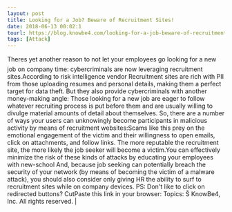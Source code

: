 ```yaml
---
layout: post
title: Looking for a Job? Beware of Recruitment Sites!
date: 2018-06-13 00:02:1
tourl: https://blog.knowbe4.com/looking-for-a-job-beware-of-recruitment-sites
tags: [Attack]
---
```

Theres yet another reason to not let your employees go looking for a new job on company time: cybercriminals are now leveraging recruitment sites.According to risk intelligence vendor Recruitment sites are rich with PII from those uploading resumes and personal details, making them a perfect target for data theft. But they also provide cybercriminals with another money-making angle: Those looking for a new job are eager to follow whatever recruiting process is put before them and are usually willing to divulge material amounts of detail about themselves. So, there are a number of ways your users can unknowingly become participants in malicious activity by means of recruitment websites:Scams like this prey on the emotional engagement of the victim and their willingness to open emails, click on attachments, and follow links. The more reputable the recruitment site, the more likely the job seeker will become a victim.You can effectively minimize the risk of these kinds of attacks by educating your employees with new-school And, because job seeking can potentially breach the security of your network (by means of becoming the victim of a malware attack), you should also consider only giving HR the ability to surf to recruitment sites while on company devices. PS: Don't like to click on redirected buttons? CutPaste this link in your browser: Topics: Š KnowBe4, Inc. All rights reserved. | 